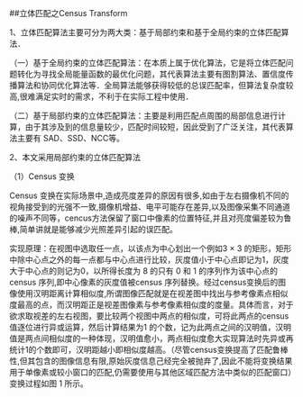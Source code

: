 ##立体匹配之Census Transform

1、立体匹配算法主要可分为两大类：基于局部约束和基于全局约束的立体匹配算法．

（一）基于全局约束的立体匹配算法：在本质上属于优化算法，它是将立体匹配问题转化为寻找全局能量函数的最优化问题，其代表算法主要有图割算法、置信度传播算法和协同优化算法等．全局算法能够获得较低的总误匹配率，但算法复杂度较高,很难满足实时的需求，不利于在实际工程中使用．

（二）基于局部约束的立体匹配算法：主要是利用匹配点周围的局部信息进行计算，由于其涉及到的信息量较少，匹配时间较短，因此受到了广泛关注，其代表算法主要有 SAD、SSD、NCC等。

2、本文采用局部约束的立体匹配算法

（1）Census 变换

Census 变换在实际场景中,造成亮度差异的原因有很多,如由于左右摄像机不同的视角接受到的光强不一致,摄像机增益、电平可能存在差异,以及图像采集不同通道的噪声不同等，cencus方法保留了窗口中像素的位置特征,并且对亮度偏差较为鲁棒,简单讲就是能够减少光照差异引起的误匹配。

实现原理：在视图中选取任一点，以该点为中心划出一个例如3 × 3 的矩形，矩形中除中心点之外的每一点都与中心点进行比较，灰度值小于中心点即记为1，灰度大于中心点的则记为0，以所得长度为 8 的只有 0 和 1 的序列作为该中心点的 census 序列,即中心像素的灰度值被census 序列替换。经过census变换后的图像使用汉明距离计算相似度,所谓图像匹配就是在视差图中找出与参考像素点相似度最高的点，而汉明距正是视差图像素与参考像素相似度的度量。具体而言，对于欲求取视差的左右视图，要比较两个视图中两点的相似度，可将此两点的census值逐位进行异或运算，然后计算结果为1 的个数，记为此两点之间的汉明值，汉明值是两点间相似度的一种体现，汉明值愈小，两点相似度愈大实现算法时先异或再统计1的个数即可，汉明距越小即相似度越高。（尽管census变换提高了匹配鲁棒性,但其包含的图像信息有限,原始灰度信息己经完全被抛弃了,因此不能将变换结果用于单像素或较小窗口的匹配,仍需要使用与其他区域匹配方法中类似的匹配窗口）变换过程如图 1 所示。